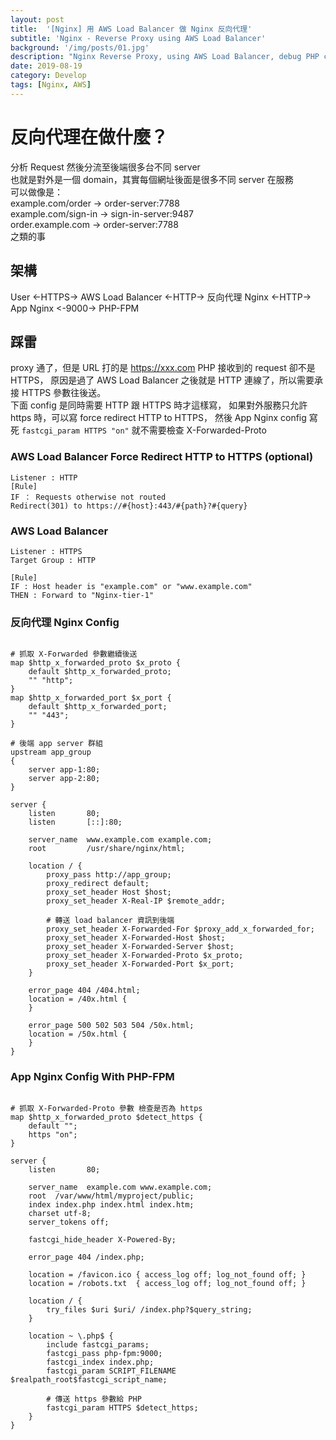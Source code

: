 ```yaml
---
layout: post
title:  '[Nginx] 用 AWS Load Balancer 做 Nginx 反向代理'
subtitle: 'Nginx - Reverse Proxy using AWS Load Balancer'
background: '/img/posts/01.jpg'
description: "Nginx Reverse Proxy, using AWS Load Balancer, debug PHP check https"
date: 2019-08-19
category: Develop
tags: [Nginx, AWS]
---
```


# 反向代理在做什麼？
分析 Request 然後分流至後端很多台不同 server  
也就是對外是一個 domain，其實每個網址後面是很多不同 server 在服務  
可以做像是：  
example.com/order -> order-server:7788  
example.com/sign-in -> sign-in-server:9487  
order.example.com -> order-server:7788  
之類的事

## 架構 
User <-HTTPS-> AWS Load Balancer <-HTTP-> 反向代理 Nginx <-HTTP-> App Nginx <-9000-> PHP-FPM

## 踩雷
proxy 通了，但是 URL 打的是 https://xxx.com PHP 接收到的 request 卻不是 HTTPS，
原因是過了 AWS Load Balancer 之後就是 HTTP 連線了，所以需要承接 HTTPS 參數往後送。  
下面 config 是同時需要 HTTP 跟 HTTPS 時才這樣寫，
如果對外服務只允許 https 時，可以寫 force redirect HTTP to HTTPS，
然後 App Nginx config 寫死 `fastcgi_param HTTPS "on"` 就不需要檢查 X-Forwarded-Proto

### AWS Load Balancer Force Redirect HTTP to HTTPS (optional)
```
Listener : HTTP  
[Rule]
IF ： Requests otherwise not routed  
Redirect(301) to https://#{host}:443/#{path}?#{query}
```

### AWS Load Balancer 
```
Listener : HTTPS  
Target Group : HTTP  

[Rule]
IF : Host header is "example.com" or "www.example.com" 
THEN : Forward to "Nginx-tier-1"
```

### 反向代理 Nginx Config
```nginx

# 抓取 X-Forwarded 參數繼續後送
map $http_x_forwarded_proto $x_proto {
    default $http_x_forwarded_proto;
    "" "http";
}
map $http_x_forwarded_port $x_port {
    default $http_x_forwarded_port;
    "" "443";
}

# 後端 app server 群組
upstream app_group 
{
	server app-1:80;
	server app-2:80;
}

server {
    listen       80;
    listen       [::]:80;
    
    server_name  www.example.com example.com;
    root         /usr/share/nginx/html;

    location / {
        proxy_pass http://app_group;
        proxy_redirect default;
        proxy_set_header Host $host;
        proxy_set_header X-Real-IP $remote_addr;
        
        # 轉送 load balancer 資訊到後端
        proxy_set_header X-Forwarded-For $proxy_add_x_forwarded_for;
        proxy_set_header X-Forwarded-Host $host;
        proxy_set_header X-Forwarded-Server $host;
        proxy_set_header X-Forwarded-Proto $x_proto;
        proxy_set_header X-Forwarded-Port $x_port;
    }

    error_page 404 /404.html;
    location = /40x.html {
    }

    error_page 500 502 503 504 /50x.html;
    location = /50x.html {
    }
}
```

### App Nginx Config With PHP-FPM
```nginx

# 抓取 X-Forwarded-Proto 參數 檢查是否為 https
map $http_x_forwarded_proto $detect_https {
    default "";
    https "on";
}

server {
    listen       80;

    server_name  example.com www.example.com;
    root  /var/www/html/myproject/public;
    index index.php index.html index.htm;
    charset utf-8;
    server_tokens off;

    fastcgi_hide_header X-Powered-By;

    error_page 404 /index.php;
    
    location = /favicon.ico { access_log off; log_not_found off; }
    location = /robots.txt  { access_log off; log_not_found off; }

    location / {
        try_files $uri $uri/ /index.php?$query_string;
    }

    location ~ \.php$ {
        include fastcgi_params;
        fastcgi_pass php-fpm:9000;
        fastcgi_index index.php;
        fastcgi_param SCRIPT_FILENAME $realpath_root$fastcgi_script_name;
        
        # 傳送 https 參數給 PHP
        fastcgi_param HTTPS $detect_https;
    }
}
``` 




